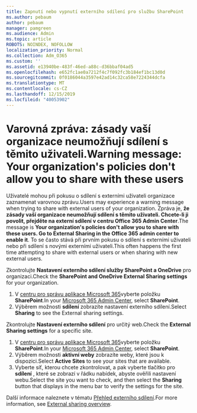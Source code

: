 ```yaml
---
title: Zapnutí nebo vypnutí externího sdílení pro službu SharePoint
ms.author: pebaum
author: pebaum
manager: pamgreen
ms.audience: Admin
ms.topic: article
ROBOTS: NOINDEX, NOFOLLOW
localization_priority: Normal
ms.collection: Adm_O365
ms.custom: ''
ms.assetid: e13940be-483f-46ed-a88c-d36bbaf04ad5
ms.openlocfilehash: e652fc1ae0a7212f4c7f092fc3b184ef1bc13d0d
ms.sourcegitcommit: 0f0186044a3597e42ad14c32ca58e7224344dcfa
ms.translationtype: MT
ms.contentlocale: cs-CZ
ms.lasthandoff: 12/15/2019
ms.locfileid: "40053902"
---
```

# <a name="warning-message-your-organizations-policies-dont-allow-you-to-share-with-these-users"></a><span data-ttu-id="73e8e-102">Varovná zpráva: zásady vaší organizace neumožňují sdílení s těmito uživateli.</span><span class="sxs-lookup"><span data-stu-id="73e8e-102">Warning message: Your organization's policies don't allow you to share with these users</span></span>

<span data-ttu-id="73e8e-103">Uživatelé mohou při pokusu o sdílení s externími uživateli organizace zaznamenat varovnou zprávu.</span><span class="sxs-lookup"><span data-stu-id="73e8e-103">Users may experience a warning message when trying to share with external users of your organization.</span></span> <span data-ttu-id="73e8e-104">Zpráva je, **že zásady vaší organizace neumožňují sdílení s těmito uživateli. Chcete-li ji povolit, přejděte na externí sdílení v centru Office 365 Admin Center**.</span><span class="sxs-lookup"><span data-stu-id="73e8e-104">The message is **Your organization's policies don't allow you to share with these users. Go to External Sharing in the Office 365 admin center to enable it**.</span></span> <span data-ttu-id="73e8e-105">To se často stává při prvním pokusu o sdílení s externími uživateli nebo při sdílení s novými externími uživateli.</span><span class="sxs-lookup"><span data-stu-id="73e8e-105">This often happens the first time attempting to share with external users or when sharing with new external users.</span></span>

<span data-ttu-id="73e8e-106">Zkontrolujte **Nastavení externího sdílení služby SharePoint a OneDrive** pro organizaci.</span><span class="sxs-lookup"><span data-stu-id="73e8e-106">Check the **SharePoint and OneDrive External Sharing settings** for your organization.</span></span>

1. <span data-ttu-id="73e8e-107">V [centru pro správu aplikace Microsoft 365](https://admin.microsoft.com/AdminPortal/Home#/homepage">https://admin.microsoft.com/)vyberte položku **SharePoint**.</span><span class="sxs-lookup"><span data-stu-id="73e8e-107">In your [Microsoft 365 Admin Center](https://admin.microsoft.com/AdminPortal/Home#/homepage">https://admin.microsoft.com/), select **SharePoint**.</span></span>
3. <span data-ttu-id="73e8e-108">Výběrem možnosti **sdílení** zobrazíte nastavení externího sdílení.</span><span class="sxs-lookup"><span data-stu-id="73e8e-108">Select **Sharing** to see the External sharing settings.</span></span>

<span data-ttu-id="73e8e-109">Zkontrolujte **Nastavení externího sdílení** pro určitý web.</span><span class="sxs-lookup"><span data-stu-id="73e8e-109">Check the **External Sharing settings** for a specific site.</span></span>

1. <span data-ttu-id="73e8e-110">V [centru pro správu aplikace Microsoft 365](https://admin.microsoft.com/AdminPortal/Home#/homepage">https://admin.microsoft.com/)vyberte položku **SharePoint**.</span><span class="sxs-lookup"><span data-stu-id="73e8e-110">In your [Microsoft 365 Admin Center](https://admin.microsoft.com/AdminPortal/Home#/homepage">https://admin.microsoft.com/), select **SharePoint**.</span></span>
2. <span data-ttu-id="73e8e-111">Výběrem možnosti **aktivní weby** zobrazíte weby, které jsou k dispozici.</span><span class="sxs-lookup"><span data-stu-id="73e8e-111">Select **Active Sites** to see your sites that are available.</span></span>
3. <span data-ttu-id="73e8e-112">Vyberte síť, kterou chcete zkontrolovat, a pak vyberte tlačítko pro **sdílení** , které se zobrazí v řádku nabídek, abyste ověřili nastavení webu.</span><span class="sxs-lookup"><span data-stu-id="73e8e-112">Select the site you want to check, and then select the **Sharing** button that displays in the menu bar to verify the settings for the site.</span></span>

<span data-ttu-id="73e8e-113">Další informace naleznete v tématu [Přehled externího sdílení](https://docs.microsoft.com/sharepoint/external-sharing-overview).</span><span class="sxs-lookup"><span data-stu-id="73e8e-113">For more information, see [External sharing overview](https://docs.microsoft.com/sharepoint/external-sharing-overview).</span></span>